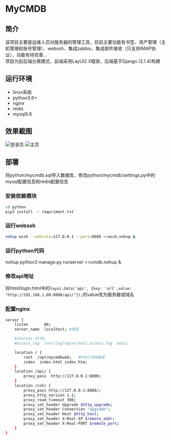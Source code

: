 # MyCMDB
## 简介
该项目主要是运维人员对服务器的管理工具，目前主要功能有书签、资产管理（主机管理和账号管理）、webssh、集成zabbix，集成邮件接收（只支持IMAP协议），功能有待完善...<br/>
项目为前后端分离模式，前端采用LayUI2.X框架，后端基于Django (2.1.4)构建
## 运行环境
- linux系统
- python3.6+
- nginx
- redis
- mysql5.6
## 效果截图
![登录页](http://py0u41dsf.bkt.clouddn.com/%E5%BE%AE%E4%BF%A1%E5%9B%BE%E7%89%87_20190918175300.png)
![主页](http://py0u41dsf.bkt.clouddn.com/%E5%BE%AE%E4%BF%A1%E5%9B%BE%E7%89%87_20190918180131.png)
## 部署
将python/mycmdb.sql导入数据库，修改python/mycmdb/settings.py中的mysql配置信息和redis配置信息
### 安装依赖模块
```bash
cd python
pip3 install -r requriment.txt
```
### 运行webssh
```bash
nohup wssh --address=127.0.0.1 --port=8888 >>wssh.nohup &
```
### 运行python代码
nohup python3 manage.py runserver >>cmdb.nohup &
### 修改api地址
将html/login.html中的`layui.data('api', {key: 'url',value: "http://192.168.1.80:8000/api/"});`的value改为服务器或域名
### 配置nginx
```bash
server {
    listen       80;
    server_name  localhost; #域名

    #charset utf8;  
    #access_log  /var/log/nginx/host.access.log  main;

    location / {
        root  /opt/mycmdbweb;   #html代码路径
        index  index.html index.htm;
    }
    location /api/ {
        proxy_pass  http://127.0.0.1:8000;
    }
    location /ssh/ {
        proxy_pass http://127.0.0.1:8888/;
        proxy_http_version 1.1;
        proxy_read_timeout 300;
        proxy_set_header Upgrade $http_upgrade;
        proxy_set_header Connection "upgrade";
        proxy_set_header Host $http_host;
        proxy_set_header X-Real-IP $remote_addr;
        proxy_set_header X-Real-PORT $remote_port;
    }
}
```
